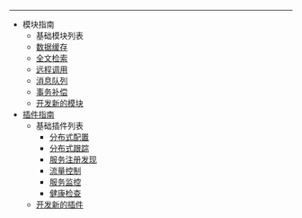 ----
    
* 模块指南
  * 基础模块列表
   * [数据缓存](modules/cache.md)
    * [全文检索](modules/search.md)
    * [远程调用](modules/rpc.md)
    * [消息队列](modules/mq.md)
    * [事务补偿](modules/tx.md)
  * [开发新的模块](modules/dev.md)
* [插件指南](plugins/README.md)
    * 基础插件列表
        * [分布式配置](plugins/dtc.md)
        * [分布式跟踪](plugins/dtt.md)
        * [服务注册发现](plugins/reg.md)
        * [流量控制](plugins/flow.md)
        * [服务监控](plugins/monitor.md)
        * [健康检查](plugins/health.md)
    * [开发新的插件](plugins/dev.md)

